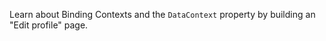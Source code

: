 ﻿---
Title: DataContext
Image: /images/Icons/ico-lesson-2.svg
Status: Released
---

Learn about Binding Contexts and the `DataContext` property by building an "Edit profile" page.

